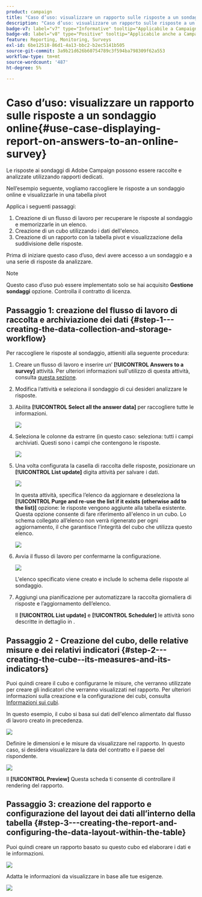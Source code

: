 ```yaml
---
product: campaign
title: "Caso d’uso: visualizzare un rapporto sulle risposte a un sondaggio online"
description: "Caso d’uso: visualizzare un rapporto sulle risposte a un sondaggio online"
badge-v7: label="v7" type="Informative" tooltip="Applicabile a Campaign Classic v7"
badge-v8: label="v8" type="Positive" tooltip="Applicabile anche a Campaign v8"
feature: Reporting, Monitoring, Surveys
exl-id: 6be12518-86d1-4a13-bbc2-b2ec5141b505
source-git-commit: 3a9b21d626b60754789c3f594ba798309f62a553
workflow-type: tm+mt
source-wordcount: '487'
ht-degree: 5%

---
```


# Caso d’uso: visualizzare un rapporto sulle risposte a un sondaggio online{#use-case-displaying-report-on-answers-to-an-online-survey}



Le risposte ai sondaggi di Adobe Campaign possono essere raccolte e analizzate utilizzando rapporti dedicati.

Nell’esempio seguente, vogliamo raccogliere le risposte a un sondaggio online e visualizzarle in una tabella pivot

Applica i seguenti passaggi:

1. Creazione di un flusso di lavoro per recuperare le risposte al sondaggio e memorizzarle in un elenco.
1. Creazione di un cubo utilizzando i dati dell&#39;elenco.
1. Creazione di un rapporto con la tabella pivot e visualizzazione della suddivisione delle risposte.

Prima di iniziare questo caso d’uso, devi avere accesso a un sondaggio e a una serie di risposte da analizzare.

>[!NOTE]
>
>Questo caso d’uso può essere implementato solo se hai acquisito **Gestione sondaggi** opzione. Controlla il contratto di licenza.

## Passaggio 1: creazione del flusso di lavoro di raccolta e archiviazione dei dati {#step-1---creating-the-data-collection-and-storage-workflow}

Per raccogliere le risposte al sondaggio, attieniti alla seguente procedura:

1. Creare un flusso di lavoro e inserire un’ **[!UICONTROL Answers to a survey]** attività. Per ulteriori informazioni sull&#39;utilizzo di questa attività, consulta [questa sezione](../../surveys/using/publish--track-and-use-collected-data.md#using-the-collected-data).
1. Modifica l’attività e seleziona il sondaggio di cui desideri analizzare le risposte.
1. Abilita **[!UICONTROL Select all the answer data]** per raccogliere tutte le informazioni.

   ![](../../surveys/using/assets/reporting_usecase_1_01.png)

1. Seleziona le colonne da estrarre (in questo caso: seleziona: tutti i campi archiviati. Questi sono i campi che contengono le risposte.

   ![](../../surveys/using/assets/reporting_usecase_1_02.png)

1. Una volta configurata la casella di raccolta delle risposte, posizionare un **[!UICONTROL List update]** digita attività per salvare i dati.

   ![](../../surveys/using/assets/reporting_usecase_1_04.png)

   In questa attività, specifica l’elenco da aggiornare e deseleziona la **[!UICONTROL Purge and re-use the list if it exists (otherwise add to the list)]** opzione: le risposte vengono aggiunte alla tabella esistente. Questa opzione consente di fare riferimento all&#39;elenco in un cubo. Lo schema collegato all’elenco non verrà rigenerato per ogni aggiornamento, il che garantisce l’integrità del cubo che utilizza questo elenco.

   ![](../../surveys/using/assets/reporting_usecase_1_03.png)

1. Avvia il flusso di lavoro per confermarne la configurazione.

   ![](../../surveys/using/assets/reporting_usecase_1_05.png)

   L&#39;elenco specificato viene creato e include lo schema delle risposte al sondaggio.

1. Aggiungi una pianificazione per automatizzare la raccolta giornaliera di risposte e l’aggiornamento dell’elenco.

   Il **[!UICONTROL List update]** e **[!UICONTROL Scheduler]** le attività sono descritte in dettaglio in .

## Passaggio 2 - Creazione del cubo, delle relative misure e dei relativi indicatori {#step-2---creating-the-cube--its-measures-and-its-indicators}

Puoi quindi creare il cubo e configurarne le misure, che verranno utilizzate per creare gli indicatori che verranno visualizzati nel rapporto. Per ulteriori informazioni sulla creazione e la configurazione dei cubi, consulta [Informazioni sui cubi](../../reporting/using/ac-cubes.md).

In questo esempio, il cubo si basa sui dati dell&#39;elenco alimentato dal flusso di lavoro creato in precedenza.

![](../../surveys/using/assets/reporting_usecase_2_01.png)

Definire le dimensioni e le misure da visualizzare nel rapporto. In questo caso, si desidera visualizzare la data del contratto e il paese del rispondente.

![](../../surveys/using/assets/reporting_usecase_2_02.png)

Il **[!UICONTROL Preview]** Questa scheda ti consente di controllare il rendering del rapporto.

## Passaggio 3: creazione del rapporto e configurazione del layout dei dati all’interno della tabella {#step-3---creating-the-report-and-configuring-the-data-layout-within-the-table}

Puoi quindi creare un rapporto basato su questo cubo ed elaborare i dati e le informazioni.

![](../../surveys/using/assets/reporting_usecase_3_01.png)

Adatta le informazioni da visualizzare in base alle tue esigenze.

![](../../surveys/using/assets/reporting_usecase_3_02.png)
